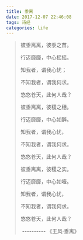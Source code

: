 ```yaml
---
title: 黍离
date: 2017-12-07 22:46:08
tags: 诗经
categories: life
---
```


> 彼黍离离，彼黍之苗。
>
> 行迈靡靡，中心摇摇。
>
> 知我者，谓我心忧；
>
> 不知我者，谓我何求。
>
> 悠悠苍天，此何人哉？
>
> 彼黍离离，彼稷之穗。
>
> 行迈靡靡，中心如醉。
>
> 知我者，谓我心忧，
>
> 不知我者，谓我何求。
>
> 悠悠苍天，此何人哉？
>
> 彼黍离离，彼稷之实。
>
> 行迈靡靡，中心如噎。
>
> 知我者，谓我心忧，
>
> 不知我者，谓我何求。
>
> 悠悠苍天，此何人哉？
>
> ​                                                                     ----------  《王风·黍离》
